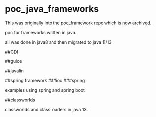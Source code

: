 # poc_java_frameworks
This was originally into the poc_framework repo which is now archived.

poc for frameworks written in java.

all was done in java8 and then migrated to java 11/13

##CDI

##guice

##javalin

##spring framework
###ioc
###spring

examples using spring and spring boot

##classworlds

classworlds and class loaders in java 13.

